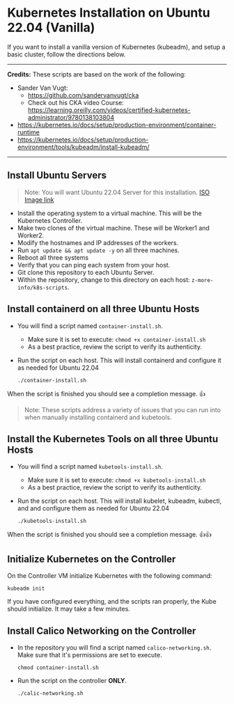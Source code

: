 # Kubernetes Installation on Ubuntu 22.04 (Vanilla)

If you want to install a vanilla version of Kubernetes (kubeadm), and setup a basic cluster, follow the directions below.

---
**Credits:**
These scripts are based on the work of the following:

- Sander Van Vugt:
  - https://github.com/sandervanvugt/cka
  - Check out his CKA video Course: https://learning.oreilly.com/videos/certified-kubernetes-administrator/9780138103804
- https://kubernetes.io/docs/setup/production-environment/container-runtime
- https://kubernetes.io/docs/setup/production-environment/tools/kubeadm/install-kubeadm/

---

## Install Ubuntu Servers

> Note: You will want Ubuntu 22.04 Server for this installation. [ISO Image link](https://releases.ubuntu.com/jammy/ubuntu-22.04.4-live-server-amd64.iso)

- Install the operating system to a virtual machine. This will be the Kubernetes Controller.
- Make two clones of the virtual machine. These will be Worker1 and Worker2.
- Modify the hostnames and IP addresses of the workers.
- Run `apt update && apt update -y` on all three machines.
- Reboot all three systems
- Verify that you can ping each system from your host.
- Git clone this repository to each Ubuntu Server.
- Within the repository, change to this directory on each host: `z-more-info/k8s-scripts`.

## Install containerd on all three Ubuntu Hosts

- You will find a script named `container-install.sh`.
  - Make sure it is set to execute: `chmod +x container-install.sh`
  - As a best practice, review the script to verify its authenticity.

- Run the script on each host. This will install containerd and configure it as needed for Ubuntu 22.04

  `./container-install.sh`

When the script is finished you should see a completion message. 👍

> Note: These scripts address a variety of issues that you can run into when manually installing containerd and kubetools.

## Install the Kubernetes Tools on all three Ubuntu Hosts

- You will find a script named `kubetools-install.sh`.
  - Make sure it is set to execute: `chmod +x kubetools-install.sh`
  - As a best practice, review the script to verify its authenticity.

- Run the script on each host. This will install kubelet, kubeadm, kubectl, and  and configure them as needed for Ubuntu 22.04

  `./kubetools-install.sh`

When the script is finished you should see a completion message. 👍👍

## Initialize Kubernetes on the Controller

On the Controller VM initialize Kubernetes with the following command:

`kubeadm init`

If you have configured everything, and the scripts ran properly, the Kube should initialize. It may take a few minutes.








## Install Calico Networking on the Controller






- In the repository you will find a script named `calico-networking.sh`. Make sure that it's permissions are set to execute.

  `chmod container-install.sh`

- Run the script on the controller **ONLY**. 

  `./calic-networking.sh`

